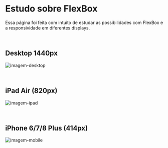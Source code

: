 # Estudo sobre FlexBox

Essa página foi feita com intuito de estudar as possibilidades com FlexBox e a responsividade em diferentes displays.

<br>

## Desktop 1440px

![imagem-desktop](https://cdn.discordapp.com/attachments/886990631879204954/953767306486497320/unknown.png)

<br>

## iPad Air (820px)

![imagem-ipad](https://cdn.discordapp.com/attachments/886990631879204954/953767425810235422/unknown.png)

<br>

## iPhone 6/7/8 Plus (414px)

![imagem-mobile](https://cdn.discordapp.com/attachments/886990631879204954/953767602633703454/unknown.png)